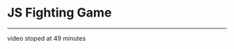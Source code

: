 # JS Fighting Game

---------------------------------------------------------------------------------------------------

video stoped at 49 minutes
